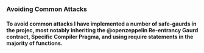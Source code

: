 ### Avoiding Common Attacks

#### To avoid common attacks I have implemented a number of safe-gaurds in the projec, most notably inheriting the @openzeppelin Re-entrancy Gaurd contract, Specific Compiler Pragma, and using require statements in the majority of functions. 